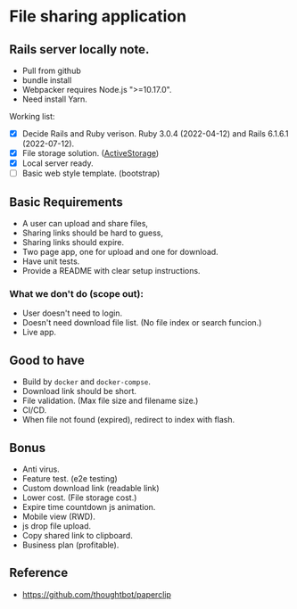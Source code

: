 # File sharing application

## Rails server locally note.

* Pull from github
* bundle install
* Webpacker requires Node.js ">=10.17.0".
* Need install Yarn.

Working list:
- [x] Decide Rails and Ruby verison. Ruby 3.0.4 (2022-04-12) and Rails 6.1.6.1 (2022-07-12).
- [x] File storage solution. ([ActiveStorage](https://guides.rubyonrails.org/active_storage_overview.html))
- [x] Local server ready.
- [ ] Basic web style template. (bootstrap)

## Basic Requirements

* A user can upload and share files,
* Sharing links should be hard to guess,
* Sharing links should expire.
* Two page app, one for upload and one for download.
* Have unit tests.
* Provide a README with clear setup instructions.

### What we don't do (scope out):

* User doesn't need to login.
* Doesn't need download file list. (No file index or search funcion.)
* Live app.

## Good to have

* Build by `docker` and `docker-compse`.
* Download link should be short.
* File validation. (Max file size and filename size.)
* CI/CD.
* When file not found (expired), redirect to index with flash.

## Bonus

* Anti virus.
* Feature test. (e2e testing)
* Custom download link (readable link)
* Lower cost. (File storage cost.)
* Expire time countdown js animation.
* Mobile view (RWD).
* js drop file upload.
* Copy shared link to clipboard.
* Business plan (profitable).

## Reference

* https://github.com/thoughtbot/paperclip